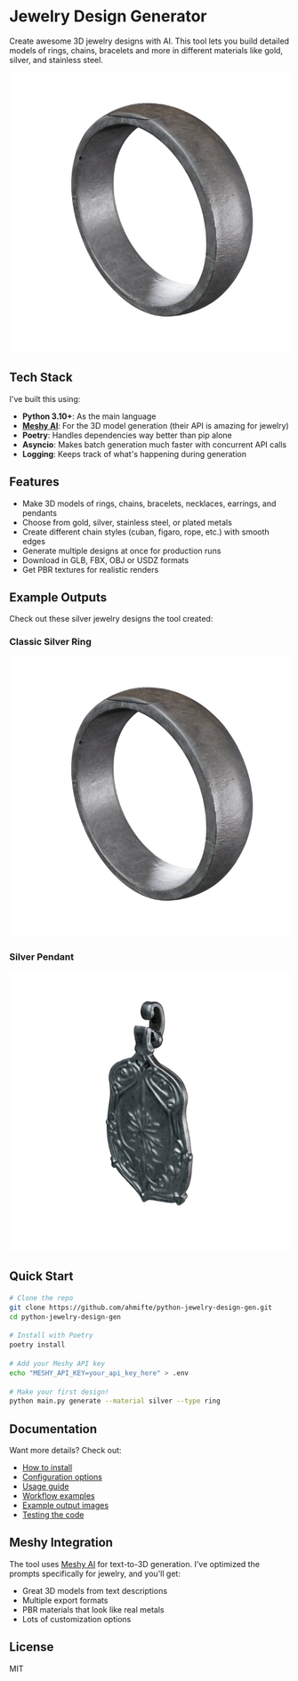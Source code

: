 # Jewelry Design Generator

Create awesome 3D jewelry designs with AI. This tool lets you build detailed models of rings, chains, bracelets and more in different materials like gold, silver, and stainless steel.

![Silver Ring](examples/ring_example.png)

## Tech Stack

I've built this using:

- **Python 3.10+**: As the main language
- **[Meshy AI](https://docs.meshy.ai)**: For the 3D model generation (their API is amazing for jewelry)
- **Poetry**: Handles dependencies way better than pip alone
- **Asyncio**: Makes batch generation much faster with concurrent API calls
- **Logging**: Keeps track of what's happening during generation

## Features

- Make 3D models of rings, chains, bracelets, necklaces, earrings, and pendants
- Choose from gold, silver, stainless steel, or plated metals 
- Create different chain styles (cuban, figaro, rope, etc.) with smooth edges
- Generate multiple designs at once for production runs
- Download in GLB, FBX, OBJ or USDZ formats
- Get PBR textures for realistic renders

## Example Outputs

Check out these silver jewelry designs the tool created:

### Classic Silver Ring
![Silver Ring](examples/ring_example.png)

### Silver Pendant
![Silver Pendant](examples/pendant_example.png)

## Quick Start

```bash
# Clone the repo
git clone https://github.com/ahmifte/python-jewelry-design-gen.git
cd python-jewelry-design-gen

# Install with Poetry
poetry install

# Add your Meshy API key
echo "MESHY_API_KEY=your_api_key_here" > .env

# Make your first design!
python main.py generate --material silver --type ring
```

## Documentation

Want more details? Check out:

- [How to install](docs/installation.md)
- [Configuration options](docs/configuration.md)
- [Usage guide](docs/usage.md)
- [Workflow examples](docs/workflow.md)
- [Example output images](docs/examples.md)
- [Testing the code](docs/testing.md)

## Meshy Integration

The tool uses [Meshy AI](https://docs.meshy.ai) for text-to-3D generation. I've optimized the prompts specifically for jewelry, and you'll get:

- Great 3D models from text descriptions
- Multiple export formats
- PBR materials that look like real metals
- Lots of customization options

## License

MIT